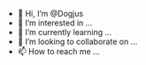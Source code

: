 - 👋 Hi, I’m @Dogjus
- 👀 I’m interested in ...
- 🌱 I’m currently learning ...
- 💞️ I’m looking to collaborate on ...
- 📫 How to reach me ...

<!---
Dogjus/Dogjus is a ✨ special ✨ repository because its `README.md` (this file) appears on your GitHub profile.
You can click the Preview link to take a look at your changes.
--->
